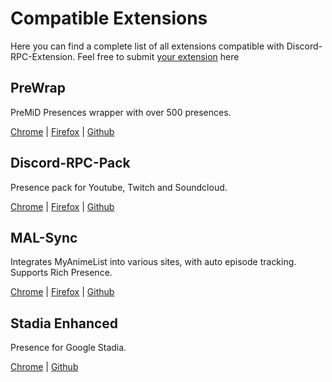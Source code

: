 # Compatible Extensions

Here you can find a complete list of all extensions compatible with Discord-RPC-Extension. Feel free to submit [your extension](https://github.com/lolamtisch/Discord-RPC-Extension/blob/master/docs/api.md) here

## PreWrap

PreMiD Presences wrapper with over 500 presences.

[Chrome](https://chrome.google.com/webstore/detail/prewrap/calpcokkjmookodfpbmdbknfcjhekgaj) | [Firefox](https://addons.mozilla.org/firefox/addon/prewrap/) | [Github](https://github.com/lolamtisch/PreWrap)

## Discord-RPC-Pack

Presence pack for Youtube, Twitch and Soundcloud.

[Chrome](https://chrome.google.com/webstore/detail/discord-rpc-pack/bdeelgdodbhgcablahbafehccghhpimj) | [Firefox](https://addons.mozilla.org/firefox/addon/discord-rpc-pack/) | [Github](https://github.com/lolamtisch/Discord-RPC-Pack)

## MAL-Sync

Integrates MyAnimeList into various sites, with auto episode tracking. Supports Rich Presence.

[Chrome](https://chrome.google.com/webstore/detail/mal-sync/kekjfbackdeiabghhcdklcdoekaanoel) | [Firefox](https://addons.mozilla.org/en-US/firefox/addon/mal-sync/) | [Github](https://github.com/MALSync/MALSync)

## Stadia Enhanced

Presence for Google Stadia.

[Chrome](https://chrome.google.com/webstore/detail/stadia-enhanced/ldeakaihfnkjmelifgmbmjlphdfncbfg) | [Github](https://github.com/ChristopherKlay/StadiaEnhanced)

